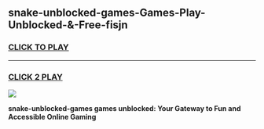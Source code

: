 
## snake-unblocked-games-Games-Play-Unblocked-&-Free-fisjn
<h3>
<a href="https://premium76.site?title=snake-unblocked-games&ref=24A">CLICK TO PLAY</a></h3>
<hr>

<h3>
<a href="https://premium76.site?title=snake-unblocked-games&ref=24A">CLICK 2 PLAY</a>
  
</h3>

<a href="https://premium76.site?title=snake-unblocked-games&ref=24A"><img src="https://clearcache.store/games.png"></a>


**snake-unblocked-games games unblocked: Your Gateway to Fun and Accessible Online Gaming**
